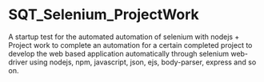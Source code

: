 # SQT_Selenium_ProjectWork
A startup test for the automated automation of selenium with nodejs + Project work to complete an automation for a certain completed project to develop the web based application automatically through selenium web-driver using nodejs, npm, javascript, json, ejs, body-parser, express and so on.
